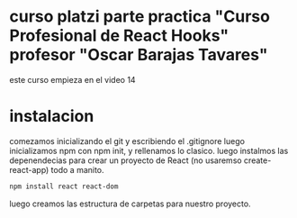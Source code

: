 # curso platzi parte practica "Curso Profesional de React Hooks" profesor "Oscar Barajas Tavares"

este curso empieza en el video 14

# instalacion

comezamos inicializando el git y escribiendo el .gitignore
luego inicializamos npm con npm init, y rellenamos lo clasico.
luego instalmos las depenendecias para crear un proyecto de React (no usaremso create-react-app) todo a manito.

```bash
npm install react react-dom
```

luego creamos las estructura de carpetas para nuestro proyecto.

